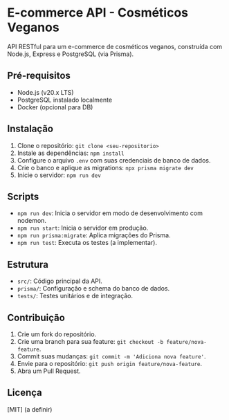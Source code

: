 # E-commerce API - Cosméticos Veganos

API RESTful para um e-commerce de cosméticos veganos, construída com Node.js, Express e PostgreSQL (via Prisma).

## Pré-requisitos
- Node.js (v20.x LTS)
- PostgreSQL instalado localmente
- Docker (opcional para DB)

## Instalação
1. Clone o repositório: `git clone <seu-repositorio>`
2. Instale as dependências: `npm install`
3. Configure o arquivo `.env` com suas credenciais de banco de dados.
4. Crie o banco e aplique as migrations: `npx prisma migrate dev`
5. Inicie o servidor: `npm run dev`

## Scripts
- `npm run dev`: Inicia o servidor em modo de desenvolvimento com nodemon.
- `npm run start`: Inicia o servidor em produção.
- `npm run prisma:migrate`: Aplica migrações do Prisma.
- `npm run test`: Executa os testes (a implementar).

## Estrutura
- `src/`: Código principal da API.
- `prisma/`: Configuração e schema do banco de dados.
- `tests/`: Testes unitários e de integração.

## Contribuição
1. Crie um fork do repositório.
2. Crie uma branch para sua feature: `git checkout -b feature/nova-feature`.
3. Commit suas mudanças: `git commit -m 'Adiciona nova feature'`.
4. Envie para o repositório: `git push origin feature/nova-feature`.
5. Abra um Pull Request.

## Licença
[MIT] (a definir)